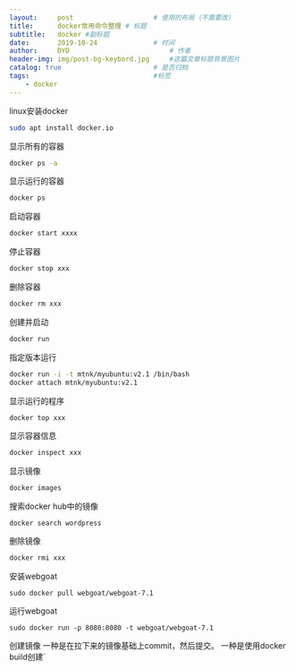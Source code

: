 ```yaml
---
layout:     post   				    # 使用的布局（不需要改）
title:      docker常用命令整理 # 标题
subtitle:   docker #副标题
date:       2019-10-24 				# 时间
author:     DYD 						# 作者
header-img: img/post-bg-keybord.jpg 	#这篇文章标题背景图片
catalog: true 						# 是否归档
tags:								#标签
    - docker
---
```

linux安装docker
```bash
sudo apt install docker.io
```

显示所有的容器

```bash
docker ps -a
```

显示运行的容器

```bash
docker ps
```

启动容器

```bash
docker start xxxx
```

停止容器

```bash
docker stop xxx
```

删除容器

```bash
docker rm xxx
```


创建并启动

```bash
docker run
```

指定版本运行

```bash
docker run -i -t mtnk/myubuntu:v2.1 /bin/bash
docker attach mtnk/myubuntu:v2.1
```

显示运行的程序

```bash
docker top xxx
```

显示容器信息

```bash
docker inspect xxx
```

显示镜像

```bash
docker images
```

搜索docker hub中的镜像

```shell
docker search wordpress
```

删除镜像

```bash
docker rmi xxx
```
安装webgoat
```shell
sudo docker pull webgoat/webgoat-7.1
```
运行webgoat

```shell
sudo docker run -p 8080:8080 -t webgoat/webgoat-7.1
```


创建镜像
一种是在拉下来的镜像基础上commit，然后提交。
一种是使用docker build创建`
